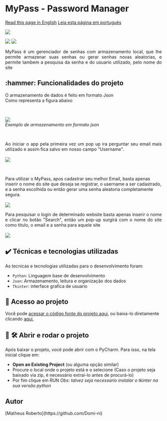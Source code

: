 <h1 align="justify"> MyPass - Password Manager </h1>

[Read this page in English](http....README.md)
[Leia esta página em português](http....README-pt.md)

<p align="justify">
  <img loading="lazy" src="https://github.com/Domi-ni/password_manager/assets/112003358/dba8b269-1894-4101-853b-4424027595ee"/>


<p align="justify">
  <img loading="lazy" src="https://img.shields.io/badge/License-MIT-green"/>
  <img loading="lazy" src="https://img.shields.io/badge/Status-Concluded-blue"/>
</p>

<p align="justify">MyPass é um gerenciador de senhas com armazenamento local, que lhe permite armazenar suas senhas ou gerar senhas novas aleatorias, e permite tambem a pesquisa da senha e do usuario utilizado, pelo nome do site</p>


<h2 align="justify">:hammer: Funcionalidades do projeto </h2>

<p align="justify">
  O armazenamento de dados é feito em formato Json <br> Como representa a figura abaixo
</p>

<br>


<p align="justify">
  <img loading="lazy" src="https://github.com/Domi-ni/password_manager/assets/112003358/ddab955c-2222-4cb9-a885-f36e97ec7adb"/>
  <br>
  <em>Exemplo de armazenamento em formato json</em>
</p>

<br>

<p align="justify">
  Ao iniciar o app pela primeira vez um pop up ira perguntar seu email mais utilizado e assim fica salvo em nosso campo "Username". 
  <br><br>
  <img loading="lazy" src="https://github.com/Domi-ni/password_manager/assets/112003358/3b44b4cc-b9dd-46fb-8990-fba09ae7181a"/>
</p>

<br>

<p>
  Para utilizar o MyPass, apos cadastrar seu melhor Email, basta apenas inserir o nome do site que deseja se registrar, o username a ser cadastrado, e a senha escolhida ou então gerar uma senha aleatoria completamente segura.
  <br><br>
  <img loading="lazy" src="https://github.com/Domi-ni/password_manager/assets/112003358/45fc614e-038d-4fda-b4be-38e8fa0d6675"/>
</p>


<p align="justify">
    Para pesquisar o login de determinado website basta apenas inserir o nome e clicar no botão "Search", então um pop-up surgirá com o nome do site como titulo, o email e a senha para aquele site
<br><br>
  <img loading="lazy" src="https://github.com/Domi-ni/password_manager/assets/112003358/8a0af79b-3317-49ec-88e9-10ead0e9a2cf"/>
</p>


<h2 align="justify">✔️ Técnicas e tecnologias utilizadas</h2>
As tecnicas e tecnologias utilizadas para o desenvolvimento foram:

- `Python`: Linguagem base de desenvolvimento
- `Json`: Armazenamento, leitura e organização dos dados
- `Tkinter`: interface grafica de usuario

<h2 align="justify">📁 Acesso ao projeto</h2>

Você pode [acessar o código fonte do projeto aqui](https://github.com/Domi-ni/password_manager/tree/main), ou baixa-lo diretamente clicando [aqui](https://github.com/Domi-ni/password_manager/files/13814516/password_manager-main.zip), 

<h2 align="justify">📁 🛠️ Abrir e rodar o projeto</h2>

Após baixar o projeto, você pode abrir com o PyCharm. Para isso, na tela inicial clique em:

- **Open an Existing Project** (ou alguma opção similar)
- Procure o local onde o projeto está e o selecione (Caso o projeto seja baixado via zip, é necessário extraí-lo antes de procurá-lo)
- Por fim clique em RUN
_Obs: talvez seja necessario instalar o tkinter na sua versão python_


<h2 align="justify">Autor</h2>
[Matheus Roberto](https://github.com/Domi-ni)






